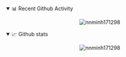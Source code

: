 <details open>
<summary>📊 Recent Github Activity</summary>
  <p align="center">
    <img
      align="center"
      src="https://github-readme-stats.vercel.app/api/top-langs?username=nnminh171298&layout=compact&langs_count=10&show_icons=true&locale=en&theme=cobalt"
      alt="nnminh171298"
    />
  </p>
</details>

<details open>
  <summary>📈 Github stats</summary>
  <p align="center">
    <img
      src="https://github-readme-stats.vercel.app/api?username=nnminh171298&show_icons=true&locale=en&theme=cobalt"
      alt="nnminh171298"
    />
  </p>
</details>
